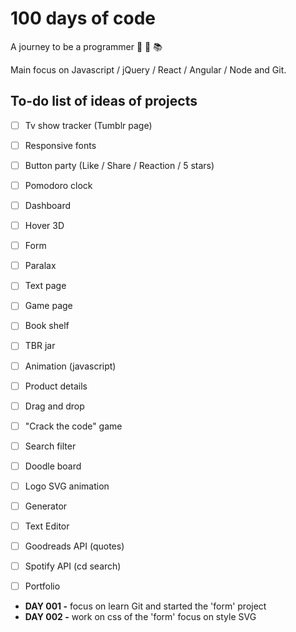 # 100 days of code
A journey to be a programmer :facepunch: :information_desk_person: :books:

Main focus on Javascript / jQuery / React / Angular / Node and Git.

## To-do list of ideas of projects  
- [ ] Tv show tracker (Tumblr page)
- [ ] Responsive fonts
- [ ] Button party (Like / Share / Reaction / 5 stars)
- [ ] Pomodoro clock
- [ ] Dashboard
- [ ] Hover 3D
- [ ] Form
- [ ] Paralax
- [ ] Text page
- [ ] Game page
- [ ] Book shelf
- [ ] TBR jar
- [ ] Animation (javascript)
- [ ] Product details
- [ ] Drag and drop
- [ ] "Crack the code" game
- [ ] Search filter
- [ ] Doodle board
- [ ] Logo SVG animation
- [ ] Generator
- [ ] Text Editor
- [ ] Goodreads API (quotes)
- [ ] Spotify API (cd search)
- [ ] Portfolio


- **DAY 001 -** focus on learn Git and started the 'form' project
- **DAY 002 -** work on css of the 'form' focus on style SVG

